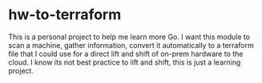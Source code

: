 # hw-to-terraform

This is a personal project to help me learn more Go. I want this module to scan a machine, gather information, convert it automatically to a terraform file that I could use for a direct lift and shift of on-prem hardware to the cloud. I know its not best practice to lift and shift, this is just a learning project. 